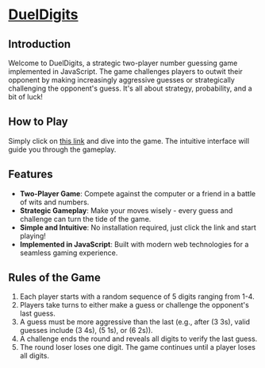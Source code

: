 # [DuelDigits](https://yangwangpku.github.io/DuelDigits/)

## Introduction
Welcome to DuelDigits, a strategic two-player number guessing game implemented in JavaScript. The game challenges players to outwit their opponent by making increasingly aggressive guesses or strategically challenging the opponent's guess. It's all about strategy, probability, and a bit of luck!

## How to Play
Simply click on [this link](https://yangwangpku.github.io/DuelDigits/) and dive into the game. The intuitive interface will guide you through the gameplay.

## Features
- **Two-Player Game**: Compete against the computer or a friend in a battle of wits and numbers.
- **Strategic Gameplay**: Make your moves wisely - every guess and challenge can turn the tide of the game.
- **Simple and Intuitive**: No installation required, just click the link and start playing!
- **Implemented in JavaScript**: Built with modern web technologies for a seamless gaming experience.

## Rules of the Game
1. Each player starts with a random sequence of 5 digits ranging from 1-4.
2. Players take turns to either make a guess or challenge the opponent's last guess.
3. A guess must be more aggressive than the last (e.g., after (3 3s), valid guesses include (3 4s), (5 1s), or (6 2s)).
4. A challenge ends the round and reveals all digits to verify the last guess.
5. The round loser loses one digit. The game continues until a player loses all digits.


